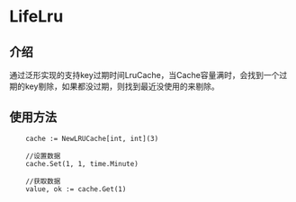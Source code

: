 # LifeLru

## 介绍 
通过泛形实现的支持key过期时间LruCache，当Cache容量满时，会找到一个过期的key剔除，如果都没过期，则找到最近没使用的来剔除。

## 使用方法
```
    cache := NewLRUCache[int, int](3)

    //设置数据
    cache.Set(1, 1, time.Minute)

    //获取数据
    value, ok := cache.Get(1)

```